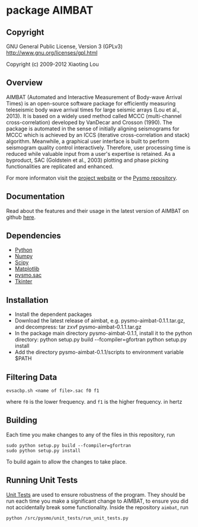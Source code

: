 package AIMBAT 
==============
 
Copyright
---------
GNU General Public License, Version 3 (GPLv3) 
http://www.gnu.org/licenses/gpl.html

Copyright (c) 2009-2012 Xiaoting Lou


Overview
--------
AIMBAT (Automated and Interactive Measurement of Body-wave Arrival Times) 
is an open-source software package for efficiently measuring teleseismic 
body wave arrival times for large seismic arrays (Lou et al., 2013). It is 
based on a widely used method called MCCC (multi-channel cross-correlation) 
developed by VanDecar and Crosson (1990). The package is automated in the 
sense of initially aligning seismograms for MCCC which is achieved by an 
ICCS (iterative cross-correlation and stack) algorithm. Meanwhile, a 
graphical user interface is built to perform seismogram quality control 
interactively. Therefore, user processing time is reduced while valuable 
input from a user's expertise is retained. As a byproduct, SAC (Goldstein 
et al., 2003) plotting and phase picking functionalities are replicated 
and enhanced.

For more informaton visit the [project website](http://www.earth.northwestern.edu/~xlou/aimbat.html) or the [Pysmo repository](https://github.com/pysmo).

Documentation
-------------
Read about the features and their usage in the latest version of AIMBAT on github [here](http://aimbat.readthedocs.org/en/latest/index.html).

Dependencies
------------
* [Python](http://www.python.org/)
* [Numpy](http://www.numpy.org/)
* [Scipy](http://www.scipy.org/)
* [Matplotlib](http://matplotlib.org/)
* [pysmo.sac](https://github.com/pysmo/sac)
* [Tkinter](https://wiki.python.org/moin/TkInter)

Installation
------------
* Install the dependent packages
* Download the latest release of aimbat, e.g. pysmo-aimbat-0.1.1.tar.gz, and decompress:
	tar zxvf pysmo-aimbat-0.1.1.tar.gz
* In the package main directory pysmo-aimbat-0.1.1, install it to the python <site-packages> directory:
	python setup.py build --fcompiler=gfortran
	python setup.py install
* Add the directory pysmo-aimbat-0.1.1/scripts to environment variable $PATH

Filtering Data
--------------
	evsacbp.sh <name of file>.sac f0 f1
where `f0` is the lower frequency. and `f1` is the higher frequency. in hertz

Building
--------

Each time you make changes to any of the files in this repository, run

	sudo python setup.py build --fcompiler=gfortran
	sudo python setup.py install
	
To build again to allow the changes to take place.

Running Unit Tests
------------------
[Unit Tests](https://docs.python.org/2/library/unittest.html#) are used to ensure robustness of the program. They should be run each time you make a significant change to AIMBAT, to ensure you did not accidentally break some functionality. Inside the repository ``aimbat``, run

	python /src/pysmo/unit_tests/run_unit_tests.py



